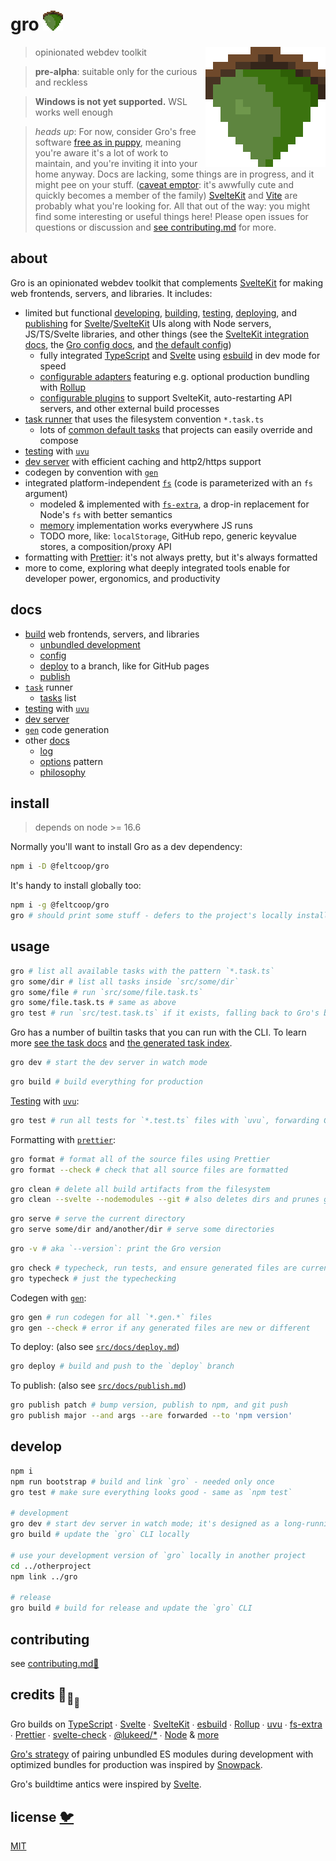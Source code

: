 # gro <img src="src/static/favicon.png" width="32" height="32">

<img src="src/static/favicon.png" align="right" width="192" height="192">

> opinionated webdev toolkit

> **pre-alpha**: suitable only for the curious and reckless

> **Windows is not yet supported.** WSL works well enough

> _heads up_: For now, consider Gro's free software
> [free as in puppy](https://twitter.com/GalaxyKate/status/1371159136684105728),
> meaning you're aware it's a lot of work to maintain,
> and you're inviting it into your home anyway.
> Docs are lacking, some things are in progress, and it might pee on your stuff.
> ([caveat emptor](https://en.wikipedia.org/wiki/Caveat_emptor):
> it's awwfully cute and quickly becomes a member of the family)
> [SvelteKit](https://github.com/sveltejs/kit) and [Vite](https://github.com/vitejs/vite)
> are probably what you're looking for.
> All that out of the way: you might find some interesting or useful things here!
> Please open issues for questions or discussion
> and [see contributing.md](contributing.md) for more.

## about

Gro is an opinionated webdev toolkit
that complements [SvelteKit](https://github.com/sveltejs/kit)
for making web frontends, servers, and libraries.
It includes:

- limited but functional
  [developing](/src/docs/dev.md),
  [building](/src/docs/build.md),
  [testing](/src/docs/test.md),
  [deploying](/src/docs/deploy.md),
  and [publishing](/src/docs/publish.md)
  for [Svelte](https://github.com/sveltejs/svelte)/[SvelteKit](https://github.com/sveltejs/kit)
  UIs along with Node servers, JS/TS/Svelte libraries, and other things
  (see the [SvelteKit integration docs](/src/docs/sveltekit.md),
  the [Gro config docs](/src/docs/config.md), and
  [the default config](https://github.com/feltcoop/gro/blob/main/src/config/gro.config.default.ts))
  - fully integrated [TypeScript](https://github.com/microsoft/typescript)
    and [Svelte](https://github.com/sveltejs/svelte)
    using [esbuild](https://github.com/evanw/esbuild) in dev mode for speed
  - [configurable adapters](/src/docs/adapt.md) featuring e.g.
    optional production bundling with [Rollup](https://github.com/rollup/rollup)
  - [configurable plugins](/src/docs/plugin.md) to support SvelteKit,
    auto-restarting API servers, and other external build processes
- [task runner](/src/docs/task.md) that uses the filesystem convention `*.task.ts`
  - lots of [common default tasks](/src/docs/tasks.md) that projects can easily override and compose
- [testing](/src/docs/test.md) with [`uvu`](https://github.com/lukeed/uvu)
- [dev server](/src/server/README.md) with efficient caching and http2/https support
- codegen by convention with [`gen`](/src/docs/gen.md)
- integrated platform-independent [`fs`](/src/fs/filesystem.ts)
  (code is parameterized with an `fs` argument)
  - modeled & implemented with [`fs-extra`](https://github.com/jprichardson/node-fs-extra),
    a drop-in replacement for Node's `fs` with better semantics
  - [memory](/src/fs/memory.ts) implementation works everywhere JS runs
  - TODO more, like: `localStorage`, GitHub repo, generic keyvalue stores, a composition/proxy API
- formatting with [Prettier](https://github.com/prettier/prettier):
  it's not always pretty, but it's always formatted
- more to come, exploring what deeply integrated tools enable
  for developer power, ergonomics, and productivity

## docs

- [build](/src/docs/build.md) web frontends, servers, and libraries
  - [unbundled development](/src/docs/dev.md)
  - [config](/src/docs/config.md)
  - [deploy](/src/docs/deploy.md) to a branch, like for GitHub pages
  - [publish](/src/docs/publish.md)
- [`task`](/src/docs/task.md) runner
  - [tasks](/src/docs/tasks.md) list
- [testing](/src/docs/test.md) with [`uvu`](https://github.com/lukeed/uvu)
- [dev server](/src/server#readme)
- [`gen`](/src/docs/gen.md) code generation
- other [docs](/src/docs#readme)
  - [log](/src/docs/log.md)
  - [options](/src/docs/options.md) pattern
  - [philosophy](/src/docs/philosophy.md)

## install

> depends on node >= 16.6

Normally you'll want to install Gro as a dev dependency:

```bash
npm i -D @feltcoop/gro
```

It's handy to install globally too:

```bash
npm i -g @feltcoop/gro
gro # should print some stuff - defers to the project's locally installed version of Gro
```

## usage

```bash
gro # list all available tasks with the pattern `*.task.ts`
gro some/dir # list all tasks inside `src/some/dir`
gro some/file # run `src/some/file.task.ts`
gro some/file.task.ts # same as above
gro test # run `src/test.task.ts` if it exists, falling back to Gro's builtin
```

Gro has a number of builtin tasks that you can run with the CLI.
To learn more [see the task docs](/src/docs/task.md)
and [the generated task index](/src/docs/tasks.md).

```bash
gro dev # start the dev server in watch mode
```

```bash
gro build # build everything for production
```

[Testing](/src/docs/test.md) with [`uvu`](https://github.com/lukeed/uvu):

```bash
gro test # run all tests for `*.test.ts` files with `uvu`, forwarding CLI args
```

Formatting with [`prettier`](https://github.com/prettier/prettier):

```bash
gro format # format all of the source files using Prettier
gro format --check # check that all source files are formatted
```

```bash
gro clean # delete all build artifacts from the filesystem
gro clean --svelte --nodemodules --git # also deletes dirs and prunes git branches
```

```bash
gro serve # serve the current directory
gro serve some/dir and/another/dir # serve some directories
```

```bash
gro -v # aka `--version`: print the Gro version
```

```bash
gro check # typecheck, run tests, and ensure generated files are current
gro typecheck # just the typechecking
```

Codegen with [`gen`](/src/docs/gen.md):

```bash
gro gen # run codegen for all `*.gen.*` files
gro gen --check # error if any generated files are new or different
```

To deploy: (also see [`src/docs/deploy.md`](/src/docs/deploy.md))

```bash
gro deploy # build and push to the `deploy` branch
```

To publish: (also see [`src/docs/publish.md`](/src/docs/publish.md))

```bash
gro publish patch # bump version, publish to npm, and git push
gro publish major --and args --are forwarded --to 'npm version'
```

## develop

```bash
npm i
npm run bootstrap # build and link `gro` - needed only once
gro test # make sure everything looks good - same as `npm test`

# development
gro dev # start dev server in watch mode; it's designed as a long-running process
gro build # update the `gro` CLI locally

# use your development version of `gro` locally in another project
cd ../otherproject
npm link ../gro

# release
gro build # build for release and update the `gro` CLI
```

## contributing

see [contributing.md🌄](./contributing.md)

## credits 🐢<sub>🐢</sub><sub><sub>🐢</sub></sub>

Gro builds on
[TypeScript](https://github.com/microsoft/TypeScript) ∙
[Svelte](https://github.com/sveltejs/svelte) ∙
[SvelteKit](https://github.com/sveltejs/kit) ∙
[esbuild](https://github.com/evanw/esbuild) ∙
[Rollup](https://github.com/rollup/rollup) ∙
[uvu](https://github.com/lukeed/uvu) ∙
[fs-extra](https://github.com/jprichardson/node-fs-extra) ∙
[Prettier](https://github.com/prettier/prettier) ∙
[svelte-check](https://github.com/sveltejs/language-tools/tree/master/packages/svelte-check) ∙
[@lukeed\/\*](https://github.com/lukeed) ∙
[Node](https://nodejs.org) & [more](package.json)

[Gro's strategy](/src/docs/dev.md) of pairing unbundled ES modules during development
with optimized bundles for production
was inspired by [Snowpack](https://github.com/pikapkg/snowpack).

Gro's buildtime antics were inspired by [Svelte](https://github.com/sveltejs/svelte).

## license [🐦](https://en.wikipedia.org/wiki/Free_and_open-source_software)

[MIT](LICENSE)
